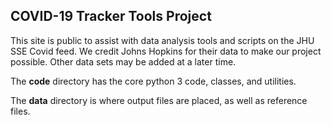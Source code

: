 <h2>COVID-19 Tracker Tools Project</h2>

This site is public to assist with data analysis tools and scripts on the JHU SSE Covid feed.  We credit Johns Hopkins for their data to make our project possible.  Other data sets may be added at a later time.<br>

The <b>code</b> directory has the core python 3 code, classes, and utilities.<br>

The <b>data</b> directory is where output files are placed, as well as reference files.<br>
